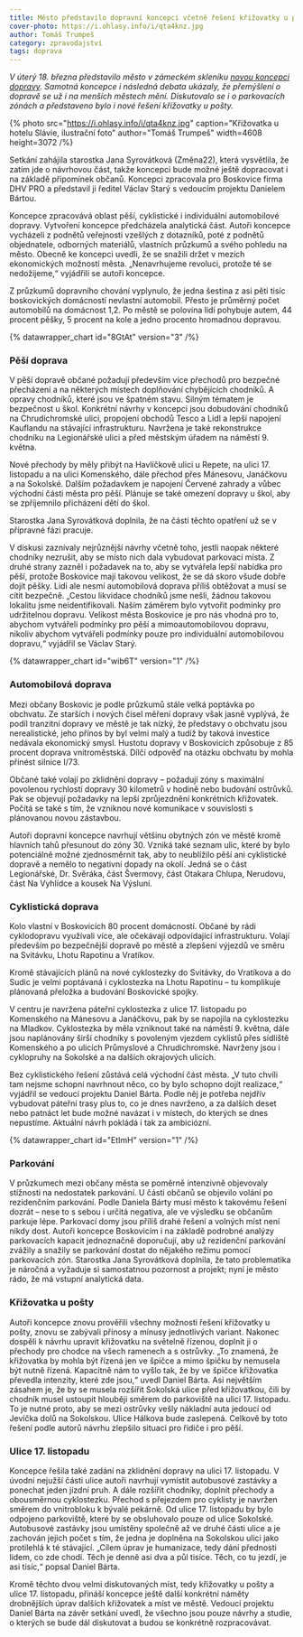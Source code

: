 ```yaml
---
title: Město představilo dopravní koncepci včetně řešení křižovatky u pošty
cover-photo: https://i.ohlasy.info/i/qta4knz.jpg
author: Tomáš Trumpeš
category: zpravodajství
tags: doprava
---
```


*V úterý 18\. března představilo město v zámeckém skleníku [novou koncepci dopravy](https://data.ohlasy.info/2025/koncepce-dopravy.pdf). Samotná koncepce i následná debata ukázaly, že přemýšlení o dopravě se už i na menších městech mění. Diskutovalo se i o parkovacích zónách a představeno bylo i nové řešení křižovatky u pošty.*

{% photo src="https://i.ohlasy.info/i/qta4knz.jpg" caption="Křižovatka u hotelu Slávie, ilustrační foto" author="Tomáš Trumpeš" width=4608 height=3072 /%}

Setkání zahájila starostka Jana Syrovátková (Změna22), která vysvětlila, že zatím jde o návrhovou část, takže koncepci bude možné ještě dopracovat i na základě připomínek občanů. Koncepci zpracovala pro Boskovice firma DHV PRO a představil ji ředitel Václav Starý s vedoucím projektu Danielem Bártou. 

Koncepce zpracovává oblast pěší, cyklistické i individuální automobilové dopravy. Vytvoření koncepce předcházela analytická část. Autoři koncepce vycházeli z podnětů veřejnosti vzešlých z dotazníků, poté z podnětů objednatele, odborných materiálů, vlastních průzkumů a svého pohledu na město. Obecně ke koncepci uvedli, že se snažili držet v mezích ekonomických možností města. „Nenavrhujeme revoluci, protože té se nedožijeme,“ vyjádřili se autoři koncepce.

Z průzkumů dopravního chování vyplynulo, že jedna šestina z asi pěti tisíc boskovických domácností nevlastní automobil. Přesto je průměrný počet automobilů na domácnost 1,2. Po městě se polovina lidí pohybuje autem, 44 procent pěšky, 5 procent na kole a jedno procento hromadnou dopravou.

{% datawrapper_chart id="8GtAt" version="3" /%}

### Pěší doprava

V pěší dopravě občané požadují především více přechodů pro bezpečné přecházení a na některých místech doplňování chybějících chodníků. A opravy chodníků, které jsou ve špatném stavu. Silným tématem je bezpečnost u škol. Konkrétní návrhy v koncepci jsou dobudování chodníků na Chrudichromské ulici, propojení obchodů Tesco a Lidl a lepší napojení Kauflandu na stávající infrastrukturu. Navržena je také rekonstrukce chodníku na Legionářské ulici a před městským úřadem na náměstí 9\. května.

Nové přechody by měly přibýt na Havlíčkově ulici u Repete, na ulici 17\. listopadu a na ulici Komenského, dále přechod přes Mánesovu, Janáčkovu a na Sokolské. Dalším požadavkem je napojení Červené zahrady a vůbec východní části města pro pěší. Plánuje se také omezení dopravy u škol, aby se zpříjemnilo přicházení dětí do škol.

Starostka Jana Syrovátková doplnila, že na části těchto opatření už se v přípravné fázi pracuje.

V diskusi zaznívaly nejrůznější návrhy včetně toho, jestli naopak některé chodníky nezrušit, aby se místo nich dala vybudovat parkovací místa. Z druhé strany zazněl i požadavek na to, aby se vytvářela lepší nabídka pro pěší, protože Boskovice mají takovou velikost, že se dá skoro všude dobře dojít pěšky. Lidi ale nesmí automobilová doprava příliš obtěžovat a musí se cítit bezpečně. „Cestou likvidace chodníků jsme nešli, žádnou takovou lokalitu jsme neidentifikovali. Naším záměrem bylo vytvořit podmínky pro udržitelnou dopravu. Velikost města Boskovice je pro nás vhodná pro to, abychom vytvářeli podmínky pro pěší a mimoautomobilovou dopravu, nikoliv abychom vytvářeli podmínky pouze pro individuální automobilovou dopravu,“ vyjádřil se Václav Starý.

{% datawrapper_chart id="wib6T" version="1" /%}

### Automobilová doprava

Mezi občany Boskovic je podle průzkumů stále velká poptávka po obchvatu. Ze starších i nových čísel měření dopravy však jasně vyplývá, že podíl tranzitní dopravy ve městě je tak nízký, že představy o obchvatu jsou nerealistické, jeho přínos by byl velmi malý a tudíž by taková investice nedávala ekonomický smysl. Hustotu dopravy v Boskovicích způsobuje z 85 procent doprava vnitroměstská. Dílčí odpověď na otázku obchvatu by mohla přinést silnice I/73.

Občané také volají po zklidnění dopravy – požadují zóny s maximální povolenou rychlostí dopravy 30 kilometrů v hodině nebo budování ostrůvků. Pak se objevují požadavky na lepší zprůjezdnění konkrétních křižovatek. Počítá se také s tím, že vzniknou nové komunikace v souvislosti s plánovanou novou zástavbou.

Autoři dopravní koncepce navrhují většinu obytných zón ve městě kromě hlavních tahů přesunout do zóny 30\. Vzniká také seznam ulic, které by bylo potenciálně možné zjednosměrnit tak, aby to neublížilo pěší ani cyklistické dopravě a nemělo to negativní dopady na okolí. Jedná se o část Legionářské, Dr. Svěráka, část Švermovy, část Otakara Chlupa, Nerudovu, část Na Vyhlídce a kousek Na Výsluní.

### Cyklistická doprava

Kolo vlastní v Boskovicích 80 procent domácností. Občané by rádi cyklodopravu využívali více, ale očekávají odpovídající infrastrukturu. Volají především po bezpečnější dopravě po městě a zlepšení výjezdů ve směru na Svitávku, Lhotu Rapotinu a Vratíkov.

Kromě stávajících plánů na nové cyklostezky do Svitávky, do Vratíkova a do Sudic je velmi poptávaná i cyklostezka na Lhotu Rapotinu – tu komplikuje plánovaná přeložka a budování Boskovické spojky. 

V centru je navržena páteřní cyklostezka z ulice 17\. listopadu po Komenského na Mánesovu a Janáčkovu, pak by se napojila na cyklostezku na Mladkov. Cyklostezka by měla vzniknout také na náměstí 9\. května, dále jsou naplánovány širší chodníky s povoleným vjezdem cyklistů přes sídliště Komenského a po ulicích Průmyslové a Chrudichromské. Navrženy jsou i cyklopruhy na Sokolské a na dalších okrajových ulicích.

Bez cyklistického řešení zůstává celá východní část města. „V tuto chvíli tam nejsme schopni navrhnout něco, co by bylo schopno dojít realizace,“ vyjádřil se vedoucí projektu Daniel Bárta. Podle něj je potřeba nejdřív vybudovat páteřní trasy plus to, co je dnes navrženo, a za dalších deset nebo patnáct let bude možné navázat i v místech, do kterých se dnes nepustíme. Aktuální návrh pokládá i tak za ambiciózní.

{% datawrapper_chart id="EtImH" version="1" /%}

### Parkování

V průzkumech mezi občany města se poměrně intenzivně objevovaly stížnosti na nedostatek parkování. U části občanů se objevilo volání po rezidenčním parkování. Podle Daniela Bárty musí město k takovému řešení dozrát – nese to s sebou i určitá negativa, ale ve výsledku se občanům parkuje lépe. Parkovací domy jsou příliš drahé řešení a volných míst není nikdy dost. Autoři koncepce Boskovicím i na základě podrobné analýzy parkovacích kapacit jednoznačně doporučují, aby už rezidenční parkování zvážily a snažily se parkování dostat do nějakého režimu pomocí parkovacích zón. Starostka Jana Syrovátková doplnila, že tato problematika je náročná a vyžaduje si samostatnou pozornost a projekt; nyní je město rádo, že má vstupní analytická data.

### Křižovatka u pošty

Autoři koncepce znovu prověřili všechny možnosti řešení křižovatky u pošty, znovu se zabývali přínosy a mínusy jednotlivých variant. Nakonec dospěli k návrhu upravit křižovatku na světelně řízenou, doplnit ji o přechody pro chodce na všech ramenech a s ostrůvky. „To znamená, že křižovatka by mohla být řízená jen ve špičce a mimo špičku by nemusela být nutně řízená. Kapacitně nám to vyšlo tak, že by ve špičce křižovatka převedla intenzity, které zde jsou,“ uvedl Daniel Bárta. Asi největším zásahem je, že by se musela rozšířit Sokolská ulice před křižovatkou, čili by chodník musel ustoupit hlouběji směrem do parkoviště na ulici 17\. listopadu. To je nutné proto, aby se mezi ostrůvky vešly nákladní auta jedoucí od Jevíčka dolů na Sokolskou. Ulice Hálkova bude zaslepená. Celkově by toto řešení podle autorů návrhu zlepšilo situaci pro řidiče i pro pěší.

### Ulice 17\. listopadu

Koncepce řešila také zadání na zklidnění dopravy na ulici 17\. listopadu. V úvodní nejužší části ulice autoři navrhují vymístit autobusové zastávky a ponechat jeden jízdní pruh. A dále rozšířit chodníky, doplnit přechody a obousměrnou cyklostezku. Přechod s přejezdem pro cyklisty je navržen směrem do vnitrobloku k bývalé pekárně. Od ulice 17\. listopadu by bylo odpojeno parkoviště, které by se obsluhovalo pouze od ulice Sokolské. Autobusové zastávky jsou umístěny společně až ve druhé části ulice a je zachován jejich počet s tím, že jedna je doplněna na Sokolskou ulici jako protilehlá k té stávající. „Cílem úprav je humanizace, tedy dání přednosti lidem, co zde chodí. Těch je denně asi dva a půl tisíce. Těch, co tu jezdí, je asi tisíc,“ popsal Daniel Bárta.

Kromě těchto dvou velmi diskutovaných míst, tedy křižovatky u pošty a ulice 17\. listopadu, přináší koncepce ještě další konkrétní náměty drobnějších úprav dalších křižovatek a míst ve městě. Vedoucí projektu Daniel Bárta na závěr setkání uvedl, že všechno jsou pouze návrhy a studie, o kterých se bude dál diskutovat a budou se konkrétně rozpracovávat.